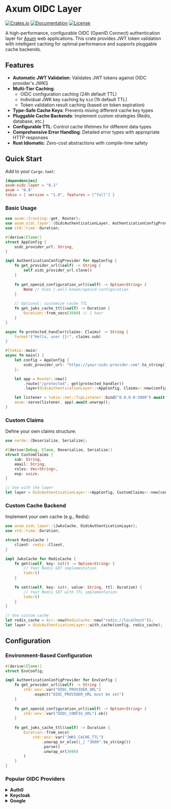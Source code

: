 # Axum OIDC Layer

[![Crates.io](https://img.shields.io/crates/v/axum-oidc-layer.svg)](https://crates.io/crates/axum-oidc-layer)
[![Documentation](https://docs.rs/axum-oidc-layer/badge.svg)](https://docs.rs/axum-oidc-layer)
[![License](https://img.shields.io/crates/l/axum-oidc-layer.svg)](LICENSE)

A high-performance, configurable OIDC (OpenID Connect) authentication layer for [Axum](https://github.com/tokio-rs/axum) web applications. This crate provides JWT token validation with intelligent caching for optimal performance and supports pluggable cache backends.

## Features

- **Automatic JWT Validation**: Validates JWT tokens against OIDC provider's JWKS
- **Multi-Tier Caching**: 
  - OIDC configuration caching (24h default TTL)
  - Individual JWK key caching by `kid` (1h default TTL)
  - Token validation result caching (based on token expiration)
- **Type-Safe Cache Keys**: Prevents mixing different cache key types
- **Pluggable Cache Backends**: Implement custom strategies (Redis, database, etc.)
- **Configurable TTL**: Control cache lifetimes for different data types
- **Comprehensive Error Handling**: Detailed error types with appropriate HTTP responses
- **Rust Idiomatic**: Zero-cost abstractions with compile-time safety

## Quick Start

Add to your `Cargo.toml`:

```toml
[dependencies]
axum-oidc-layer = "0.1"
axum = "0.8"
tokio = { version = "1.0", features = ["full"] }
```

### Basic Usage

```rust
use axum::{routing::get, Router};
use axum_oidc_layer::{OidcAuthenticationLayer, AuthenticationConfigProvider, Claims};
use std::time::Duration;

#[derive(Clone)]
struct AppConfig {
    oidc_provider_url: String,
}

impl AuthenticationConfigProvider for AppConfig {
    fn get_provider_url(&self) -> String {
        self.oidc_provider_url.clone()
    }
    
    fn get_openid_configuration_url(&self) -> Option<String> {
        None // Uses /.well-known/openid-configuration
    }
    
    // Optional: customize cache TTL
    fn get_jwks_cache_ttl(&self) -> Duration {
        Duration::from_secs(3600) // 1 hour
    }
}

async fn protected_handler(claims: Claims) -> String {
    format!("Hello, user {}!", claims.sub)
}

#[tokio::main]
async fn main() {
    let config = AppConfig {
        oidc_provider_url: "https://your-oidc-provider.com".to_string(),
    };

    let app = Router::new()
        .route("/protected", get(protected_handler))
        .layer(OidcAuthenticationLayer::<AppConfig, Claims>::new(config));

    let listener = tokio::net::TcpListener::bind("0.0.0.0:3000").await.unwrap();
    axum::serve(listener, app).await.unwrap();
}
```

### Custom Claims

Define your own claims structure:

```rust
use serde::{Deserialize, Serialize};

#[derive(Debug, Clone, Deserialize, Serialize)]
struct CustomClaims {
    sub: String,
    email: String,
    roles: Vec<String>,
    exp: usize,
}

// Use with the layer
let layer = OidcAuthenticationLayer::<AppConfig, CustomClaims>::new(config);
```

### Custom Cache Backend

Implement your own cache (e.g., Redis):

```rust
use axum_oidc_layer::{JwksCache, OidcAuthenticationLayer};
use std::time::Duration;

struct RedisCache {
    client: redis::Client,
}

impl JwksCache for RedisCache {
    fn get(&self, key: &str) -> Option<String> {
        // Your Redis GET implementation
        todo!()
    }
    
    fn set(&self, key: &str, value: String, ttl: Duration) {
        // Your Redis SET with TTL implementation
        todo!()
    }
}

// Use custom cache
let redis_cache = Arc::new(RedisCache::new("redis://localhost"));
let layer = OidcAuthenticationLayer::with_cache(config, redis_cache);
```

## Configuration

### Environment-Based Configuration

```rust
#[derive(Clone)]
struct EnvConfig;

impl AuthenticationConfigProvider for EnvConfig {
    fn get_provider_url(&self) -> String {
        std::env::var("OIDC_PROVIDER_URL")
            .expect("OIDC_PROVIDER_URL must be set")
    }
    
    fn get_openid_configuration_url(&self) -> Option<String> {
        std::env::var("OIDC_CONFIG_URL").ok()
    }
    
    fn get_jwks_cache_ttl(&self) -> Duration {
        Duration::from_secs(
            std::env::var("JWKS_CACHE_TTL")
                .unwrap_or_else(|_| "3600".to_string())
                .parse()
                .unwrap_or(3600)
        )
    }
}
```

### Popular OIDC Providers

<details>
<summary><b>Auth0</b></summary>

```rust
impl AuthenticationConfigProvider for Auth0Config {
    fn get_provider_url(&self) -> String {
        format!("https://{}.auth0.com", self.domain)
    }
    
    fn get_openid_configuration_url(&self) -> Option<String> {
        Some(format!("https://{}.auth0.com/.well-known/openid-configuration", self.domain))
    }
}
```
</details>

<details>
<summary><b>Keycloak</b></summary>

```rust
impl AuthenticationConfigProvider for KeycloakConfig {
    fn get_provider_url(&self) -> String {
        format!("{}/realms/{}", self.base_url, self.realm)
    }
    
    fn get_openid_configuration_url(&self) -> Option<String> {
        Some(format!("{}/realms/{}/.well-known/openid-configuration", 
                    self.base_url, self.realm))
    }
}
```
</details>

<details>
<summary><b>Google</b></summary>

```rust
impl AuthenticationConfigProvider for GoogleConfig {
    fn get_provider_url(&self) -> String {
        "https://accounts.google.com".to_string()
    }
    
    fn get_openid_configuration_url(&self) -> Option<String> {
        Some("https://accounts.google.com/.well-known/openid-configuration".to_string())
    }
}
```
</details>

